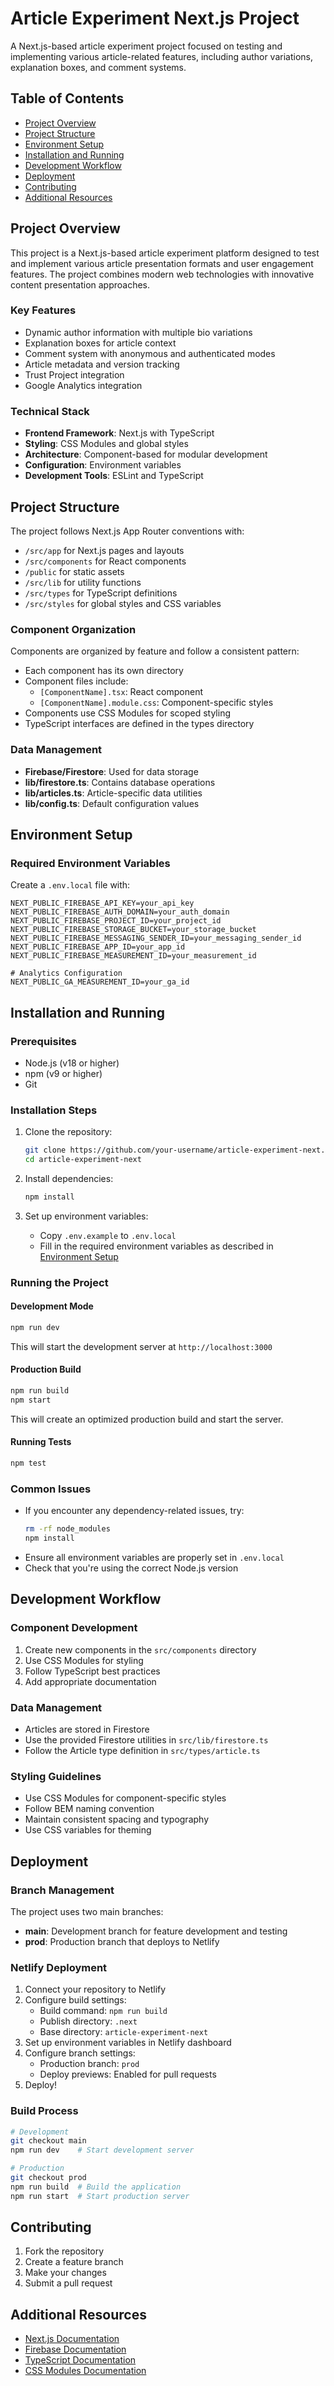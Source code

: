 # Article Experiment Next.js Project

A Next.js-based article experiment project focused on testing and implementing various article-related features, including author variations, explanation boxes, and comment systems.

## Table of Contents
- [Project Overview](#project-overview)
- [Project Structure](#project-structure)
- [Environment Setup](#environment-setup)
- [Installation and Running](#installation-and-running)
- [Development Workflow](#development-workflow)
- [Deployment](#deployment)
- [Contributing](#contributing)
- [Additional Resources](#additional-resources)

## Project Overview

This project is a Next.js-based article experiment platform designed to test and implement various article presentation formats and user engagement features. The project combines modern web technologies with innovative content presentation approaches.

### Key Features

- Dynamic author information with multiple bio variations
- Explanation boxes for article context
- Comment system with anonymous and authenticated modes
- Article metadata and version tracking
- Trust Project integration
- Google Analytics integration

### Technical Stack

- **Frontend Framework**: Next.js with TypeScript
- **Styling**: CSS Modules and global styles
- **Architecture**: Component-based for modular development
- **Configuration**: Environment variables
- **Development Tools**: ESLint and TypeScript

## Project Structure

The project follows Next.js App Router conventions with:
- `/src/app` for Next.js pages and layouts
- `/src/components` for React components
- `/public` for static assets
- `/src/lib` for utility functions
- `/src/types` for TypeScript definitions
- `/src/styles` for global styles and CSS variables

### Component Organization

Components are organized by feature and follow a consistent pattern:
- Each component has its own directory
- Component files include:
  - `[ComponentName].tsx`: React component
  - `[ComponentName].module.css`: Component-specific styles
- Components use CSS Modules for scoped styling
- TypeScript interfaces are defined in the types directory

### Data Management

- **Firebase/Firestore**: Used for data storage
- **lib/firestore.ts**: Contains database operations
- **lib/articles.ts**: Article-specific data utilities
- **lib/config.ts**: Default configuration values

## Environment Setup

### Required Environment Variables

Create a `.env.local` file with:

```
NEXT_PUBLIC_FIREBASE_API_KEY=your_api_key
NEXT_PUBLIC_FIREBASE_AUTH_DOMAIN=your_auth_domain
NEXT_PUBLIC_FIREBASE_PROJECT_ID=your_project_id
NEXT_PUBLIC_FIREBASE_STORAGE_BUCKET=your_storage_bucket
NEXT_PUBLIC_FIREBASE_MESSAGING_SENDER_ID=your_messaging_sender_id
NEXT_PUBLIC_FIREBASE_APP_ID=your_app_id
NEXT_PUBLIC_FIREBASE_MEASUREMENT_ID=your_measurement_id

# Analytics Configuration
NEXT_PUBLIC_GA_MEASUREMENT_ID=your_ga_id
```

## Installation and Running

### Prerequisites

- Node.js (v18 or higher)
- npm (v9 or higher)
- Git

### Installation Steps

1. Clone the repository:
   ```bash
   git clone https://github.com/your-username/article-experiment-next.git
   cd article-experiment-next
   ```

2. Install dependencies:
   ```bash
   npm install
   ```

3. Set up environment variables:
   - Copy `.env.example` to `.env.local`
   - Fill in the required environment variables as described in [Environment Setup](#environment-setup)

### Running the Project

#### Development Mode
```bash
npm run dev
```
This will start the development server at `http://localhost:3000`

#### Production Build
```bash
npm run build
npm start
```
This will create an optimized production build and start the server.

#### Running Tests
```bash
npm test
```

### Common Issues

- If you encounter any dependency-related issues, try:
  ```bash
  rm -rf node_modules
  npm install
  ```
- Ensure all environment variables are properly set in `.env.local`
- Check that you're using the correct Node.js version

## Development Workflow

### Component Development

1. Create new components in the `src/components` directory
2. Use CSS Modules for styling
3. Follow TypeScript best practices
4. Add appropriate documentation

### Data Management

- Articles are stored in Firestore
- Use the provided Firestore utilities in `src/lib/firestore.ts`
- Follow the Article type definition in `src/types/article.ts`

### Styling Guidelines

- Use CSS Modules for component-specific styles
- Follow BEM naming convention
- Maintain consistent spacing and typography
- Use CSS variables for theming

## Deployment

### Branch Management

The project uses two main branches:
- **main**: Development branch for feature development and testing
- **prod**: Production branch that deploys to Netlify

### Netlify Deployment

1. Connect your repository to Netlify
2. Configure build settings:
   - Build command: `npm run build`
   - Publish directory: `.next`
   - Base directory: `article-experiment-next`
3. Set up environment variables in Netlify dashboard
4. Configure branch settings:
   - Production branch: `prod`
   - Deploy previews: Enabled for pull requests
5. Deploy!

### Build Process

```bash
# Development
git checkout main
npm run dev    # Start development server

# Production
git checkout prod
npm run build  # Build the application
npm run start  # Start production server
```

## Contributing

1. Fork the repository
2. Create a feature branch
3. Make your changes
4. Submit a pull request

## Additional Resources

- [Next.js Documentation](https://nextjs.org/docs)
- [Firebase Documentation](https://firebase.google.com/docs)
- [TypeScript Documentation](https://www.typescriptlang.org/docs/)
- [CSS Modules Documentation](https://github.com/css-modules/css-modules)